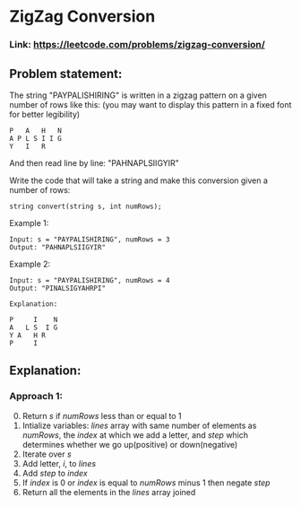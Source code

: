 # ZigZag Conversion

### Link: https://leetcode.com/problems/zigzag-conversion/

## Problem statement:

The string "PAYPALISHIRING" is written in a zigzag pattern on a given number of rows like this: (you may want to display this pattern in a fixed font for better legibility)

```
P   A   H   N
A P L S I I G
Y   I   R
```

And then read line by line: "PAHNAPLSIIGYIR"

Write the code that will take a string and make this conversion given a number of rows:

```
string convert(string s, int numRows);
```

Example 1:

```
Input: s = "PAYPALISHIRING", numRows = 3
Output: "PAHNAPLSIIGYIR"
```

Example 2:

```
Input: s = "PAYPALISHIRING", numRows = 4
Output: "PINALSIGYAHRPI"

Explanation:

P     I    N
A   L S  I G
Y A   H R
P     I
```

## Explanation:

### Approach 1:

0. Return _s_ if _numRows_ less than or equal to 1
1. Intialize variables: _lines_ array with same number of elements as _numRows_, the _index_ at which we add a letter, and _step_ which determines whether we go up(positive) or down(negative)
2. Iterate over _s_
3. Add letter, _i_, to _lines_
4. Add _step_ to _index_
5. If _index_ is 0 or _index_ is equal to _numRows_ minus 1 then negate _step_
6. Return all the elements in the _lines_ array joined
